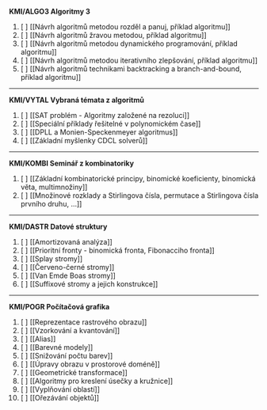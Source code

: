 **KMI/ALGO3 Algoritmy 3**
1. [ ] [[Návrh algoritmů metodou rozděl a panuj, příklad algoritmu]]
2. [ ] [[Návrh algoritmů žravou metodou, příklad algoritmu]]
3. [ ] [[Návrh algoritmů metodou dynamického programování, příklad algoritmu]]
4. [ ] [[Návrh algoritmů metodou iterativního zlepšování, příklad algoritmu]]
5. [ ] [[Návrh algoritmů technikami backtracking a branch-and-bound, příklad algoritmu]]
---
**KMI/VYTAL Vybraná témata z algoritmů**
1. [ ] [[SAT problém - Algoritmy založené na rezoluci]]
2. [ ] [[Speciální příklady řešitelné v polynomickém čase]]
3. [ ] [[DPLL a Monien-Speckenmeyer algoritmus]]
4. [ ] [[Základní myšlenky CDCL solverů]]
---
**KMI/KOMBI Seminář z kombinatoriky**
1. [ ] [[Základní kombinatorické principy, binomické koeficienty, binomická věta, multimnožiny]]
2. [ ] [[Množinové rozklady a Stirlingova čísla, permutace a Stirlingova čísla prvního druhu, ...]]
---
**KMI/DASTR Datové struktury**
1. [ ] [[Amortizovaná analýza]]
2. [ ] [[Prioritní fronty - binomická fronta, Fibonacciho fronta]]
3. [ ] [[Splay stromy]]
4. [ ] [[Červeno-černé stromy]]
5. [ ] [[Van Emde Boas stromy]]
6. [ ] [[Suffixové stromy a jejich konstrukce]]
---
**KMI/POGR Počítačová grafika**
1. [ ] [[Reprezentace rastrového obrazu]]
2. [ ] [[Vzorkování a kvantování]]
3. [ ] [[Alias]]
4. [ ] [[Barevné modely]]
5. [ ] [[Snižování počtu barev]]
6. [ ] [[Úpravy obrazu v prostorové doméně]]
7. [ ] [[Geometrické transformace]]
8. [ ] [[Algoritmy pro kreslení úsečky a kružnice]]
9. [ ] [[Vyplňování oblastí]]
10. [ ] [[Ořezávání objektů]]
